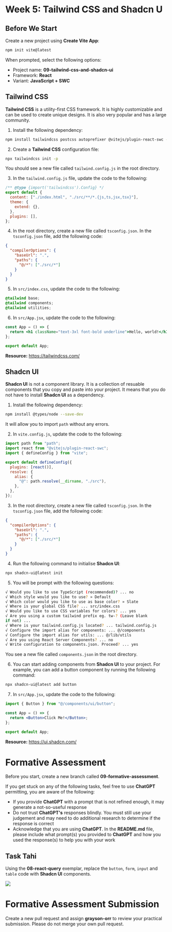 # Week 5: Tailwind CSS and Shadcn U

## Before We Start

Create a new project using **Create Vite App**:

```bash
npm init vite@latest
```

When prompted, select the following options:

- Project name: **09-tailwind-css-and-shadcn-ui**
- Framework: **React**
- Variant: **JavaScript + SWC**

## Tailwind CSS

**Tailwind CSS** is a utility-first CSS framework. It is highly customizable and can be used to create unique designs. It is also very popular and has a large community.

1. Install the following dependency:

```bash
npm install tailwindcss postcss autoprefixer @vitejs/plugin-react-swc --save-dev
```

2. Create a **Tailwind CSS** configuration file:

```bash
npx tailwindcss init -p
```

You should see a new file called `tailwind.config.js` in the root directory.

3. In the `tailwind.config.js` file, update the code to the following:

```js
/** @type {import('tailwindcss').Config} */
export default {
  content: ["./index.html", "./src/**/*.{js,ts,jsx,tsx}"],
  theme: {
    extend: {},
  },
  plugins: [],
};
```

4. In the root directory, create a new file called `tsconfig.json`. In the `tsconfig.json` file, add the following code:

```json
{
  "compilerOptions": {
    "baseUrl": ".",
    "paths": {
      "@/*": ["./src/*"]
    }
  }
}
```

5. In `src/index.css`, update the code to the following:

```css
@tailwind base;
@tailwind components;
@tailwind utilities;
```

6. In `src/App.jsx`, update the code to the following:

```jsx
const App = () => {
  return <h1 className="text-3xl font-bold underline">Hello, world!</h1>;
};

export default App;
```

**Resource:** https://tailwindcss.com/

## Shadcn UI

**Shadcn UI** is not a component library. It is a collection of resuable components that you copy and paste into your project. It means that you do not have to install **Shadcn UI** as a dependency.

1. Install the following dependency:

```bash
npm install @types/node --save-dev
```

It will allow you to import `path` without any errors.

2. In `vite.config.js`, update the code to the following:

```js
import path from "path";
import react from "@vitejs/plugin-react-swc";
import { defineConfig } from "vite";

export default defineConfig({
  plugins: [react()],
  resolve: {
    alias: {
      "@": path.resolve(__dirname, "./src"),
    },
  },
});
```

3. In the root directory, create a new file called `tsconfig.json`. In the `tsconfig.json` file, add the following code:

```json
{
  "compilerOptions": {
    "baseUrl": ".",
    "paths": {
      "@/*": ["./src/*"]
    }
  }
}
```

4. Run the following command to initialise **Shadcn UI**:

```bash
npx shadcn-ui@latest init
```

5. You will be prompt with the following questions:

```bash
√ Would you like to use TypeScript (recommended)? ... no
√ Which style would you like to use? » Default
√ Which color would you like to use as base color? » Slate
√ Where is your global CSS file? ... src/index.css
√ Would you like to use CSS variables for colors? ... yes
√ Are you using a custom tailwind prefix eg. tw-? (Leave blank
if not) ...
√ Where is your tailwind.config.js located? ... tailwind.config.js
√ Configure the import alias for components: ... @/components
√ Configure the import alias for utils: ... @/lib/utils
√ Are you using React Server Components? ... no
√ Write configuration to components.json. Proceed? ... yes
```

You see a new file called `components.json` in the root directory.

6. You can start adding components from **Shadcn UI** to your project. For example, you can add a button component by running the following command:

```bash
npx shadcn-ui@latest add button
```

7. In `src/App.jsx`, update the code to the following:

```jsx
import { Button } from "@/components/ui/button";

const App = () => {
  return <Button>Click Me!</Button>;
};

export default App;
```

**Resource:** <https://ui.shadcn.com/>

# Formative Assessment

Before you start, create a new branch called **09-formative-assessment**.

If you get stuck on any of the following tasks, feel free to use **ChatGPT** permitting, you are aware of the following:

- If you provide **ChatGPT** with a prompt that is not refined enough, it may generate a not-so-useful response
- Do not trust **ChatGPT's** responses blindly. You must still use your judgement and may need to do additional research to determine if the response is correct
- Acknowledge that you are using **ChatGPT**. In the **README.md** file, please include what prompt(s) you provided to **ChatGPT** and how you used the response(s) to help you with your work

## Task Tahi

Using the **08-react-query** exemplar, replace the `button`, `form`, `input` and `table` code with **Shadcn UI** components.

![](../../resources/img/09-tailwind-css-and-shadcn-ui/formative-assessment/09-tailwind-css-and-shadcn-ui-formative-assessment-1.jpeg)

# Formative Assessment Submission

Create a new pull request and assign **grayson-orr** to review your practical submission. Please do not merge your own pull request.
